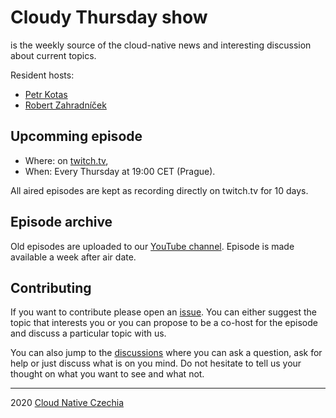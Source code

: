 # Cloudy Thursday show

is the weekly source of the cloud-native news and interesting discussion about current topics.

Resident hosts:

* [Petr Kotas](https://www.linkedin.com/in/petrkotas/)
* [Robert Zahradníček](https://www.linkedin.com/in/robertzahradnicek/)

## Upcomming episode

* Where: on [twitch.tv](https://www.twitch.tv/cloudnativeczechia),
* When: Every Thursday at 19:00 CET (Prague).

All aired episodes are kept as recording directly on twitch.tv for 10 days.


## Episode archive

Old episodes are uploaded to our [YouTube channel](http://www.youtube.com/channel/UC89Uqx8oGDJ3KXoZjKIrHsg).
Episode is made available a week after air date.


## Contributing

If you want to contribute please open an [issue](https://github.com/CloudNativeCzechia/whats-with-the-cloud/issues/new/choose).
You can either suggest the topic that interests you or you can propose to be a co-host for the episode and discuss a
particular topic with us.

You can also jump to the [discussions](https://github.com/CloudNativeCzechia/cloudy-thursday/discussions) where you can ask a question, ask for help or just discuss what is on you mind. Do not hesitate to tell us your thought on what you want to see and what not.

---

2020 [Cloud Native Czechia](https://cloudnative.cz/en)
